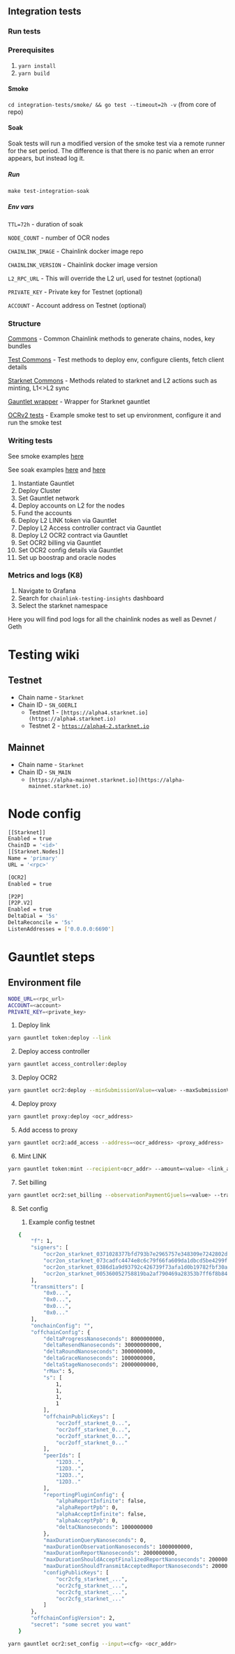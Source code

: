 ## Integration tests

### Run tests

### Prerequisites

1. `yarn install`
2. `yarn build`

#### Smoke

`cd integration-tests/smoke/ && go test --timeout=2h -v` (from core of repo)

#### Soak

Soak tests will run a modified version of the smoke test via a remote runner for the set period. The difference is that
there is no panic when an
error appears, but instead log it.

##### Run

`make test-integration-soak`

##### Env vars

`TTL=72h` - duration of soak

`NODE_COUNT` - number of OCR nodes

`CHAINLINK_IMAGE` - Chainlink docker image repo

`CHAINLINK_VERSION` - Chainlink docker image version

`L2_RPC_URL` - This will override the L2 url, used for testnet (optional)

`PRIVATE_KEY` - Private key for Testnet (optional)

`ACCOUNT` - Account address on Testnet (optional)

### Structure

[Commons](../../integration-tests/common/common.go) - Common Chainlink methods to generate chains, nodes, key bundles

[Test Commons](../../integration-tests/common/test_common.go) - Test methods to deploy env, configure clients, fetch
client details

[Starknet Commons](../../ops/devnet/devnet.go) - Methods related to starknet and L2 actions such as minting, L1<>L2 sync

[Gauntlet wrapper](../../relayer/pkg/starknet/gauntlet_starknet.go) - Wrapper for Starknet gauntlet

[OCRv2 tests](../../integration-tests/smoke/ocr2_test.go) - Example smoke test to set up environment, configure it and
run the smoke test

### Writing tests

See smoke examples [here](../../integration-tests/smoke/ocr2_test.go)

See soak examples [here](../../integration-tests/soak/tests/ocr_test.go)
and [here](../../integration-tests/soak/soak_runner_test.go)

1. Instantiate Gauntlet
2. Deploy Cluster
3. Set Gauntlet network
4. Deploy accounts on L2 for the nodes
5. Fund the accounts
6. Deploy L2 LINK token via Gauntlet
7. Deploy L2 Access controller contract via Gauntlet
8. Deploy L2 OCR2 contract via Gauntlet
9. Set OCR2 billing via Gauntlet
10. Set OCR2 config details via Gauntlet
11. Set up boostrap and oracle nodes

### Metrics and logs (K8)

1. Navigate to Grafana
2. Search for `chainlink-testing-insights` dashboard
3. Select the starknet namespace

Here you will find pod logs for all the chainlink nodes as well as Devnet / Geth


# Testing wiki

## Testnet

- Chain name - `Starknet`
- Chain ID - `SN_GOERLI`
    - Testnet 1 - `[https://alpha4.starknet.io](https://alpha4.starknet.io)`
    - Testnet 2 - [`https://alpha4-2.starknet.io`](https://alpha4-2.starknet.io/)

## Mainnet

- Chain name - `Starknet`
- Chain ID - `SN_MAIN`
    - `[https://alpha-mainnet.starknet.io](https://alpha-mainnet.starknet.io)`

# Node config

```bash
[[Starknet]]
Enabled = true
ChainID = '<id>'
[[Starknet.Nodes]]
Name = 'primary'
URL = '<rpc>'

[OCR2]
Enabled = true

[P2P]
[P2P.V2]
Enabled = true
DeltaDial = '5s'
DeltaReconcile = '5s'
ListenAddresses = ['0.0.0.0:6690']
```

# Gauntlet steps

## Environment file

```bash
NODE_URL=<rpc_url>
ACCOUNT=<account>
PRIVATE_KEY=<private_key>
```

1. Deploy link

```bash
yarn gauntlet token:deploy --link
```

2. Deploy access controller

```bash
yarn gauntlet access_controller:deploy
```

3. Deploy OCR2

```bash
yarn gauntlet ocr2:deploy --minSubmissionValue=<value> --maxSubmissionValue=<value> --decimals=<value> --name=<value> --link=<link_addr>
```

4. Deploy proxy

```bash
yarn gauntlet proxy:deploy <ocr_address>
```

5. Add access to proxy

```bash
yarn gauntlet ocr2:add_access --address=<ocr_address> <proxy_address>
```

6. Mint LINK

```bash
yarn gauntlet token:mint --recipient<ocr_addr> --amount=<value> <link_addr>
```

7. Set billing

```bash
yarn gauntlet ocr2:set_billing --observationPaymentGjuels=<value> --transmissionPaymentGjuels=<value> <ocr_addr>
```

8. Set config
    1. Example config testnet

    ```bash
    {
        "f": 1,
        "signers": [
            "ocr2on_starknet_0371028377bfd793b7e2965757e348309e7242802d20253da6ab81c8eb4b4051",
            "ocr2on_starknet_073cadfc4474e8c6c79f66fa609da1dbcd5be4299ff9b1f71646206d1faca1fc",
            "ocr2on_starknet_0386d1a9d93792c426739f73afa1d0b19782fbf30ae27ce33c9fbd4da659cd80",
            "ocr2on_starknet_005360052758819ba2af790469a28353b7ff6f8b84176064ab572f6cc20e5fb4"
        ],
        "transmitters": [
            "0x0...",
            "0x0...",
            "0x0...",
            "0x0..."
        ],
        "onchainConfig": "",
        "offchainConfig": {
            "deltaProgressNanoseconds": 8000000000,
            "deltaResendNanoseconds": 30000000000,
            "deltaRoundNanoseconds": 3000000000,
            "deltaGraceNanoseconds": 1000000000,
            "deltaStageNanoseconds": 20000000000,
            "rMax": 5,
            "s": [
                1,
                1,
                1,
                1
            ],
            "offchainPublicKeys": [
                "ocr2off_starknet_0...",
                "ocr2off_starknet_0...",
                "ocr2off_starknet_0...",
                "ocr2off_starknet_0..."
            ],
            "peerIds": [
                "12D3..",
                "12D3..",
                "12D3..",
                "12D3.."
            ],
            "reportingPluginConfig": {
                "alphaReportInfinite": false,
                "alphaReportPpb": 0,
                "alphaAcceptInfinite": false,
                "alphaAcceptPpb": 0,
                "deltaCNanoseconds": 1000000000
            },
            "maxDurationQueryNanoseconds": 0,
            "maxDurationObservationNanoseconds": 1000000000,
            "maxDurationReportNanoseconds": 2000000000,
            "maxDurationShouldAcceptFinalizedReportNanoseconds": 2000000000,
            "maxDurationShouldTransmitAcceptedReportNanoseconds": 2000000000,
            "configPublicKeys": [
                "ocr2cfg_starknet_...",
                "ocr2cfg_starknet_...",
                "ocr2cfg_starknet_...",
                "ocr2cfg_starknet_..."
            ]
        },
        "offchainConfigVersion": 2,
        "secret": "some secret you want"
    }
    ```


```bash
yarn gauntlet ocr2:set_config --input=<cfg> <ocr_addr>
```